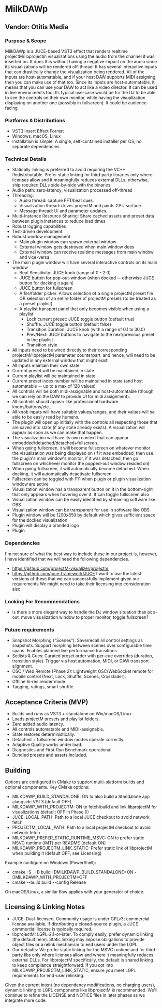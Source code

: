 # MilkDAWp
## Vendor: Otitis Media

### Purpose & Scope
MilkDAWp is a JUCE-based VST3 effect that renders realtime projectM/libprojectm visualizations using the audio from the channel it was inserted on.
It does this without having a negative impact on the audio since its visualizations will be rendered off-thread.
It has several interactive inputs that can drastically change the visualization being rendered.
All of the inputs are host-automatable, and if your host DAW supports MIDI assigning, then you can make use of that too.
Since its inputs are host-automatable, it means that you can use your DAW to act like a video director.
It can be used in live environments too.  Its typical use-case would be for the DJ to be able to see the controls on their own monitor,
while having the visualization displaying on another one (possibly in fullscreen).  It could be audience-facing.

### Platforms & Distributions
- VST3 Insert Effect Format
- Windows, macOS, Linux
- Installation is simple: A single, self-contained installer per OS; no separate dependencies

### Technical Details
- Statically linking is preferred to avoid requiring the VC++ Redistributable. Prefer static linking for third‑party libraries only where licenses allow and it meaningfully reduces external DLLs; otherwise, ship required DLLs side-by-side with the binaries
- Audio path: zero-latency; visualization processed off-thread
- Threading:
  - Audio thread: capture FFT/beat cues.
  - Visualization thread: drives projectM and paints GPU surface.
  - Message thread: UI and parameter updates.
- Multi-Instance Resource Sharing: Share cached assets and preset data between plugin instances to reduce load times
- Robust logging capabilities
- Test-driven development
- Robust window management
  - Main plugin window can spawn external window
  - External window gets destroyed when main window does
  - External window can receive realtime messages from main window and vice-versa
- The main plugin window will have several interactive controls on its main window
  - Beat Sensitivity: JUCE knob (range of 0 - 2.0)
  - JUCE button for pop-out-window (when docked -- otherwise JUCE button for docking it again)
  - JUCE button for fullscreen
  - A file/folder picker: Allows selection of a single projectM preset file OR selection of an entire folder of projectM presets (to be treated as a preset playlist)
  - A playlist transport panel that only becomes visible when using a playlist
    - Lock current preset: JUCE toggle button (default true) 
    - Shuffle: JUCE toggle button (default false)
    - Transition Duration: JUCE knob (with a range of 0.1 to 30.0)
    - Prev/Next: JUCE buttons to navigate to the next/previous preset in the playlist
    - Transition style
- All inputs need to be wired directly to their corresponding projectM/libprojectM parameter counterpart, and hence, will need to be updated in any external window that might exist
- All inputs maintain their own state
- Current preset will be maintained in state
- Current playlist will be maintained in state
- Current preset index number will be maintained in state (and host automatable -- up to a max of 128 values)
- All controls will be both midi-assignable and host-automatable (though we can rely on the DAW to provide UI for midi assignment).
- All controls should appear like professional hardware knobs/buttons/etc...
- All knob inputs will have suitable values/ranges, and their values will be able to be easily read by humans.
- The plugin will open up initially with the controls all respecting those that are saved into state (if any state already exists). A visualization will appear as soon as we can make that happen.
- The visualization will have its own context that can appear embedded/detached/detached+fullscreen.
- When going fullscreen, it will become fullscreen on whatever monitor the visualization was being displayed on (if it was embedded, then use the plugin's main window's monitor, if it was detached, then go fullscreen on whichever monitor the popped-out window resided on)
- When going fullscreen, it will automatically become detached.  When docking, it will automatically deactivate fullscreen
- Fullscreen can be toggled with F11 when plugin or plugin visualization window are active
- Visualization window has a transparent button on it in the bottom-right that only appears when hovering over it.  It can toggle fullscreen also
- Visualization window can be easily identified by streaming software like OBS
- Visualization window can be transparent for use in software like OBS
- Plugin window will be 1200x650 by default which gives sufficient space for the docked visualization
- Plugin will display a branded logo
- Plugin

### Dependencies
I'm not sure of what the best way to include these in our project is, however, I have identified that we will need the following dependencies.
- https://github.com/projectM-visualizer/projectm,
- https://github.com/juce-framework/JUCE
I want to use the latest versions of these that we can successfully implement given our requirements
We might need to take their licensing into consideration also

### Looking For Recommendations
- Is there a more elegant way to handle the DJ window situation than pop-out, move visualization window to proper monitor, toggle fullscreen?

### Future requirements
- Snapshot Morphing ("Scenes"): Save/recall all control settings as snapshots. Support morphing between scenes over configurable time spans. Enables planned live performance transitions.
- Setlists & Cues: Curated preset order with per-cue overrides (duration, transition style). Trigger via host automation, MIDI, or DAW transport alignment.
- OSC / Web Remote (Phase 2): Lightweight OSC/WebSocket remote for mobile control (Next, Lock, Shuffle, Scenes, Crossfader).
- Offline hi-res render mode.
- Tagging, ratings, smart shuffle.

## Acceptance Criteria (MVP)
- Builds and runs as VST3 + standalone on Win/macOS/Linux.
- Loads projectM presets and playlist folders.
- Zero added audio latency.
- All controls automatable and MIDI-assignable.
- State restores deterministically.
- Detached + fullscreen window modes operate correctly.
- Adaptive Quality works under load.
- Diagnostics and First-Run Benchmark operational.
- Bundled presets and assets included.

## Building
Options are configured in CMake to support multi-platform builds and optional components.
Key CMake options:
- MILKDAWP_BUILD_STANDALONE: ON to also build a Standalone app alongside VST3 (default OFF)
- MILKDAWP_WITH_PROJECTM: ON to fetch/build and link libprojectM for visualizations (default OFF in Phase 0)
- JUCE_LOCAL_PATH: Path to a local JUCE checkout to avoid network fetch
- PROJECTM_LOCAL_PATH: Path to a local projectM checkout to avoid network fetch
- MILKDAWP_PREFER_STATIC_RUNTIME_MSVC: ON to prefer static MSVC runtime (/MT) per README (default ON)
- MILKDAWP_PROJECTM_LINK_STATIC: Prefer static link of libprojectM when building it (default OFF; see Licensing)

Example configure on Windows (PowerShell):
- cmake -S . -B build -DMILKDAWP_BUILD_STANDALONE=ON -DMILKDAWP_WITH_PROJECTM=OFF
- cmake --build build --config Release

On macOS/Linux, a similar flow applies with your generator of choice.

## Licensing & Linking Notes
- JUCE: Dual-licensed. Community usage is under GPLv3; commercial license available. If distributing a closed-source plugin, a JUCE commercial license is typically required.
- libprojectM: LGPL-2.1-or-later. To comply easily, prefer dynamic linking (the default here). Static linking may impose obligations to provide object files or a relink mechanism to end users under the LGPL.
- Our defaults: We prefer static linking for the MSVC runtime and for third-party libs only where licenses allow and where it meaningfully reduces external DLLs. For libprojectM specifically, the default is shared linking to keep compliance straightforward. If you opt into MILKDAWP_PROJECTM_LINK_STATIC, ensure you meet LGPL requirements for end-user relinking.

Given the current intent (no dependency modifications, no charging users), dynamic linking to LGPL components like libprojectM is recommended. We'll continue to refine the LICENSE and NOTICE files in later phases as we integrate more code.